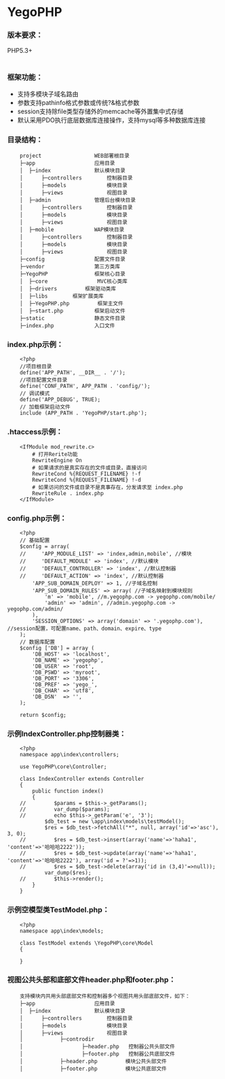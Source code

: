 # YegoPHP
### 版本要求：
PHP5.3+ <br>
<br>
### 框架功能：
* 支持多模块子域名路由
* 参数支持pathinfo格式参数或传统?&格式参数
* session支持除file类型存储外的memcache等外置集中式存储
* 默认采用PDO执行底层数据库连接操作，支持mysql等多种数据库连接

### 目录结构：
		project                 WEB部署根目录
		├─app                   应用目录
		│  ├─index              默认模块目录
		│      ├─controllers        控制器目录
		│      ├─models             模块目录
		│      ├─views              视图目录
		│  ├─admin              管理后台模块目录
		│      ├─controllers        控制器目录
		│      ├─models             模块目录
		│      ├─views              视图目录
		│  ├─mobile             WAP模块目录
		│      ├─controllers        控制器目录
		│      ├─models             模块目录
		│      ├─views              视图目录
		├─config                配置文件目录
		├─vendor                第三方类库
		├─YegoPHP               框架核心目录
		│  ├─core                MVC核心类库
		│  ├─drivers		 框架驱动类库
		│  ├─libs		 框架扩展类库
		│  ├─YegoPHP.php         框架主文件
		│  ├─start.php         	框架启动文件
		├─static                静态文件目录
		├─index.php             入口文件


### index.php示例：
		<?php
		//项目根目录
		define('APP_PATH', __DIR__ . '/');
		//项目配置文件目录
		define('CONF_PATH', APP_PATH . 'config/');
		// 调试模式
		define('APP_DEBUG', TRUE);
		// 加载框架启动文件
		include (APP_PATH . 'YegoPHP/start.php');


### .htaccess示例：
		<IfModule mod_rewrite.c>
			# 打开Rerite功能
			RewriteEngine On
		    # 如果请求的是真实存在的文件或目录，直接访问
		    RewriteCond %{REQUEST_FILENAME} !-f
		    RewriteCond %{REQUEST_FILENAME} !-d
		    # 如果访问的文件或目录不是真事存在，分发请求至 index.php
		    RewriteRule . index.php
		</IfModule>


### config.php示例：
		<?php
		// 基础配置
		$config = array(
		//     'APP_MODULE_LIST' => 'index,admin,mobile', //模块
		//     'DEFAULT_MODULE' => 'index', //默认模块
		//     'DEFAULT_CONTROLLER' => 'index', //默认控制器
		//     'DEFAULT_ACTION' => 'index', //默认控制器
			'APP_SUB_DOMAIN_DEPLOY' => 1, //子域名控制
			'APP_SUB_DOMAIN_RULES' => array( //子域名映射到模块规则
				'm' => 'mobile', //m.yegophp.com -> yegophp.com/mobile/
			    'admin' => 'admin', //admin.yegophp.com -> yegophp.com/admin/
			),
		    'SESSION_OPTIONS' => array('domain' => '.yegophp.com'), //session配置，可配置name、path、domain、expire、type
		);
		// 数据库配置
		$config ['DB'] = array (
		    'DB_HOST' => 'localhost',
		    'DB_NAME' => 'yegophp',
		    'DB_USER' => 'root',
		    'DB_PSWD' => 'myroot',
		    'DB_PORT' => '3306',
		    'DB_PREF' => 'yego_',
		    'DB_CHAR' => 'utf8',
		    'DB_DSN'  => '',
		);
		
		return $config;

### 示例IndexController.php控制器类：
		<?php
		namespace app\index\controllers;
		
		use YegoPHP\core\Controller;
		
		class IndexController extends Controller
		{
		    public function index()
		    {
		//         $params = $this->_getParams();
		//         var_dump($params);
		//         echo $this->_getParam('e', '3');
		        $db_test = new \app\index\models\testModel();
		        $res = $db_test->fetchAll("*", null, array('id'=>'asc'), 3, 0);
		//         $res = $db_test->insert(array('name'=>'haha1', 'content'=>'哈哈哈2222'));
		//         $res = $db_test->update(array('name'=>'haha1', 'content'=>'哈哈哈2222'), array('id = ?'=>1));
		//         $res = $db_test->delete(array('id in (3,4)'=>null));
		        var_dump($res);
		//         $this->render();
		    }
		}
		
### 示例空模型类TestModel.php：
		<?php
		namespace app\index\models;
		
		class TestModel extends \YegoPHP\core\Model
		{
		    
		}
		
### 视图公共头部和底部文件header.php和footer.php：
		支持模块内共用头部底部文件和控制器多个视图共用头部底部文件，如下：
		├─app                   应用目录
		│  ├─index              默认模块目录
		│      ├─controllers        控制器目录
		│      ├─models             模块目录
		│      ├─views              视图目录
		│            ├─controdir       
		│                   ├─header.php   控制器公共头部文件
		│                   ├─footer.php   控制器公共底部文件
		│            ├─header.php         模块公共头部文件
		│            ├─footer.php         模块公共底部文件
